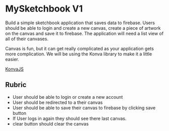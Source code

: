 # MySketchbook V1

Build a simple sketchbook application that saves data to firebase. Users should be able to login and create a new canvas, create a piece of artwork on the canvas and save it to firebase. The application will need a list view of all of their canvases.

Canvas is fun, but it can get really complicated as your application gets more complication. We will be using the Konva library to make it a little easier. 

[KonvaJS](https://konvajs.org/)

## Rubric

- User should be able to login or create a new account
- User should be redirected to a their canvas
- User should be able to save their canvas to firebase by clicking save button
- If User logs in again they should see there last canvas.
- clear button should clear the canvas
